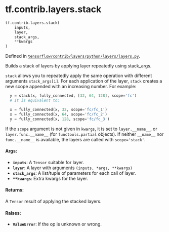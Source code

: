 <div itemscope itemtype="http://developers.google.com/ReferenceObject">
<meta itemprop="name" content="tf.contrib.layers.stack" />
<meta itemprop="path" content="Stable" />
</div>

# tf.contrib.layers.stack

``` python
tf.contrib.layers.stack(
    inputs,
    layer,
    stack_args,
    **kwargs
)
```



Defined in [`tensorflow/contrib/layers/python/layers/layers.py`](https://www.tensorflow.org/code/tensorflow/contrib/layers/python/layers/layers.py).

Builds a stack of layers by applying layer repeatedly using stack_args.

`stack` allows you to repeatedly apply the same operation with different
arguments `stack_args[i]`. For each application of the layer, `stack` creates
a new scope appended with an increasing number. For example:

```python
  y = stack(x, fully_connected, [32, 64, 128], scope='fc')
  # It is equivalent to:

  x = fully_connected(x, 32, scope='fc/fc_1')
  x = fully_connected(x, 64, scope='fc/fc_2')
  y = fully_connected(x, 128, scope='fc/fc_3')
```

If the `scope` argument is not given in `kwargs`, it is set to
`layer.__name__`, or `layer.func.__name__` (for `functools.partial`
objects). If neither `__name__` nor `func.__name__` is available, the
layers are called with `scope='stack'`.

#### Args:

* <b>`inputs`</b>: A `Tensor` suitable for layer.
* <b>`layer`</b>: A layer with arguments `(inputs, *args, **kwargs)`
* <b>`stack_args`</b>: A list/tuple of parameters for each call of layer.
* <b>`**kwargs`</b>: Extra kwargs for the layer.


#### Returns:

A `Tensor` result of applying the stacked layers.


#### Raises:

* <b>`ValueError`</b>: If the op is unknown or wrong.